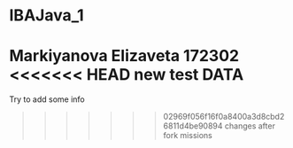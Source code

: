 # IBAJava_1
Markiyanova Elizaveta
172302
<<<<<<< HEAD
new test DATA
=======
Try to add some info
>>>>>>> 02969f056f16f0a8400a3d8cbd26811d4be90894
changes after fork missions

